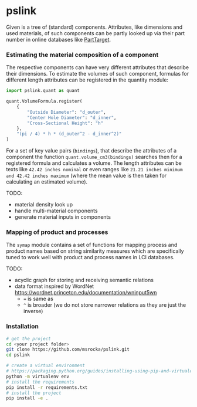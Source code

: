 # pslink

Given is a tree of (standard) components. Attributes, like dimensions and
used materials, of such components can be partly looked up via their part number
in online databases like [PartTarget](http://www.parttarget.com).


### Estimating the material composition of a component
The respective components can have very different attributes that describe
their dimensions. To estimate the volumes of such component, formulas for
different length attributes can be registered in the quantity module: 

```python
import pslink.quant as quant

quant.VolumeFormula.register(
    {
        "Outside Diameter": "d_outer",
        "Center Hole Diameter": "d_inner",
        "Cross-Sectional Height": "h"
    },
    "(pi / 4) * h * (d_outer^2 - d_inner^2)"
)
```

For a set of key value pairs (`bindings`), that describe the attributes of a
component the function `quant.volume_cm3(bindings)` searches then for a
registered formula and calculates a volume. The length attributes
can be texts like `42.42 inches nominal` or even ranges like
`21.21 inches minimum and 42.42 inches maximum` (where the mean value is then
taken for calculating an estimated volume).

TODO:
* material density look up
* handle multi-material components
* generate material inputs in components


### Mapping of product and processes
The `symap` module contains a set of functions for mapping process and product
names based on string similarity measures which are specifically tuned to
work well with product and process names in LCI databases.

TODO:

* acyclic graph for storing and receiving semantic relations
* data format inspired by WordNet https://wordnet.princeton.edu/documentation/wninput5wn
  * `=` is same as
  * `^` is broader (we do not store narrower relations as they are just the inverse)


### Installation

```bash
# get the project
cd <your project folder>
git clone https://github.com/msrocka/pslink.git
cd pslink

# create a virtual environment
# https://packaging.python.org/guides/installing-using-pip-and-virtualenv/
python -m virtualenv env
# install the requirements
pip install -r requirements.txt
# install the project
pip install -e .
```
